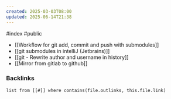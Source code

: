 ```yaml
---
created: 2025-03-03T08:00
updated: 2025-06-14T21:38
---
```

#index #public

- [[Workflow for git add, commit and push with submodules]]
- [[git submodules in intelliJ (Jetbrains)]]
- [[git - Rewrite author and username in history]]
- [[Mirror from gitlab to github]]

### Backlinks
```dataview 
list from [[#]] where contains(file.outlinks, this.file.link)
```

